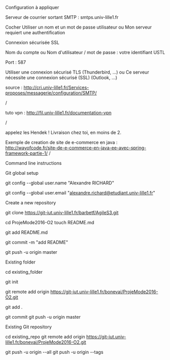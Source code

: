 

Configuration à appliquer

Serveur de courrier sortant SMTP : smtps.univ-lille1.fr

Cocher Utiliser un nom et un mot de passe utilisateur ou Mon serveur requiert une authentification

Connexion sécurisée SSL

Nom du compte ou Nom d'utilisateur / mot de passe :  votre identifiant USTL

Port : 587

Utiliser une connexion sécurisé TLS (Thunderbird, ...) ou Ce serveur nécessite une connexion sécurisé (SSL) (Outlook, ...)

source : http://cri.univ-lille1.fr/Services-proposes/messagerie/configuration/SMTP/

/

tuto vpn : http://fil.univ-lille1.fr/documentation-vpn

/


appelez les Hendek !
Livraison chez toi, en moins de 2.

Exemple de creation de site de e-commerce en java : http://wayofcode.fr/site-de-e-commerce-en-java-ee-avec-spring-framework-partie-1/
/


Command line instructions 


Git global setup 

git config --global user.name "Alexandre RICHARD" 


git config --global user.email "alexandre.richard@etudiant.univ-lille1.fr" 



Create a new repository 

git clone https://git-iut.univ-lille1.fr/barbetf/AgileS3.git 

cd ProjeMode2016-O2 touch README.md 

git add README.md 

git commit -m "add README" 

git push -u origin master 


Existing folder 

cd existing_folder 


git init 

git remote add origin https://git-iut.univ-lille1.fr/bonevai/ProjeMode2016-O2.git 


git add . 


git commit git push -u origin master 



Existing Git repository 



cd existing_repo git remote add origin https://git-iut.univ-lille1.fr/bonevai/ProjeMode2016-O2.git 


git push -u origin --all git push -u origin --tags

